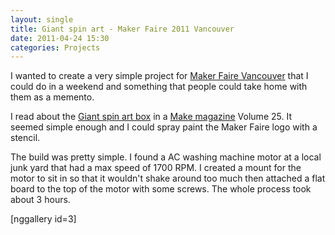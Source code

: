 ```yaml
---
layout: single
title: Giant spin art - Maker Faire 2011 Vancouver
date: 2011-04-24 15:30
categories: Projects
---
```

I wanted to create a very simple project for <a href="http://makerfaire.ca/">Maker Faire Vancouver</a> that I could do in a weekend and something that people could take home with them as a memento.

I read about the <a href="http://makeprojects.com/Project/Giant-Spin-Art/482/1">Giant spin art box</a> in a <a href="http://makeprojects.com/">Make magazine</a> Volume 25. It seemed simple enough and I could spray paint the Maker Faire logo with a stencil.

The build was pretty simple. I found a AC washing machine motor at a local junk yard that had a max speed of 1700 RPM. I created a mount for the motor to sit in so that it wouldn't shake around too much then attached a flat board to the top of the motor with some screws. The whole process took about 3 hours.

[nggallery id=3]

&nbsp;
